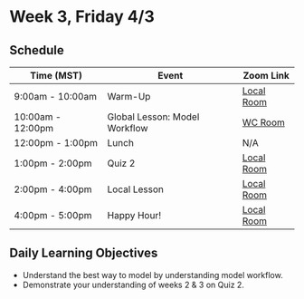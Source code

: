 # Week 3, Friday 4/3

## Schedule
| Time (MST)                  | Event                             | Zoom Link                                    |
|-----------------------|-----------------------------------|----------------------------------------------|
| 9:00am - 10:00am | Warm-Up                 | [Local Room](https://generalassembly.zoom.us/j/4539501986) |
| 10:00am - 12:00pm | Global Lesson: Model Workflow | [WC Room](https://generalassembly.zoom.us/s/620270527)   |
| 12:00pm - 1:00pm | Lunch                       | N/A |
| 1:00pm - 2:00pm  | Quiz 2 | [Local Room](https://generalassembly.zoom.us/j/4539501986)   |
| 2:00pm - 4:00pm  | Local Lesson | [Local Room](https://generalassembly.zoom.us/j/4539501986)   |
| 4:00pm - 5:00pm  | Happy Hour! | [Local Room](https://generalassembly.zoom.us/j/4539501986)  |

## Daily Learning Objectives
- Understand the best way to model by understanding model workflow.
- Demonstrate your understanding of weeks 2 & 3 on Quiz 2.
